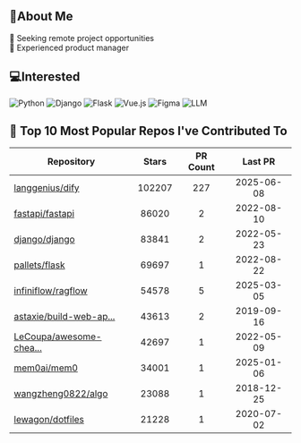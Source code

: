 ## 💫About Me 
👯 Seeking remote project opportunities   
🌱 Experienced product manager

## 💻Interested
![Python](https://img.shields.io/badge/python-3670A0?style=for-the-badge&logo=python&logoColor=ffdd54) ![Django](https://img.shields.io/badge/django-%23092E20.svg?style=for-the-badge&logo=django&logoColor=white) ![Flask](https://img.shields.io/badge/flask-%23000.svg?style=for-the-badge&logo=flask&logoColor=white) ![Vue.js](https://img.shields.io/badge/vuejs-%2335495e.svg?style=for-the-badge&logo=vuedotjs&logoColor=%234FC08D)  ![Figma](https://img.shields.io/badge/figma-%23F24E1E.svg?style=for-the-badge&logo=figma&logoColor=white) ![LLM](https://img.shields.io/badge/LLM-%23412991.svg?style=for-the-badge&logo=openai&logoColor=white)

## 🌟 Top 10 Most Popular Repos I've Contributed To

| Repository | Stars | PR Count | Last PR |
|-----|:---:|:---:|:---:|
| [langgenius/dify](https://github.com/langgenius/dify) | 102207 | 227 | 2025-06-08 |
| [fastapi/fastapi](https://github.com/fastapi/fastapi) | 86020 | 2 | 2022-08-10 |
| [django/django](https://github.com/django/django) | 83841 | 2 | 2022-05-23 |
| [pallets/flask](https://github.com/pallets/flask) | 69697 | 1 | 2022-08-22 |
| [infiniflow/ragflow](https://github.com/infiniflow/ragflow) | 54578 | 5 | 2025-03-05 |
| [astaxie/build-web-ap...](https://github.com/astaxie/build-web-application-with-golang) | 43613 | 2 | 2019-09-16 |
| [LeCoupa/awesome-chea...](https://github.com/LeCoupa/awesome-cheatsheets) | 42697 | 1 | 2022-05-09 |
| [mem0ai/mem0](https://github.com/mem0ai/mem0) | 34001 | 1 | 2025-01-06 |
| [wangzheng0822/algo](https://github.com/wangzheng0822/algo) | 23088 | 1 | 2018-12-25 |
| [lewagon/dotfiles](https://github.com/lewagon/dotfiles) | 21228 | 1 | 2020-07-02 |

